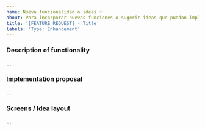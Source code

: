 ```yaml
---
name: Nueva funcionalidad o ideas 💡
about: Para incorporar nuevas funciones o sugerir ideas que puedan implementarse crea un ISSUE de este estilo.
title: '[FEATURE REQUEST] - Title'
labels: 'Type: Enhancement'
---
```


<!-- Considera usar Discussions: https://github.com/faztcommunity/xfazt-bot/discussions?discussions_q=category%3AIdeas -->

### Description of functionality

<!-- Inserta una descripcion de lo que tienes pensado lograr. -->

...

### Implementation proposal

<!-- Aqui dinos como esperas lograrlo (por ejemplo que archivos, librerias, funciones utilizarás, patrones de diseño, etc) -->

...

### Screens / Idea layout

<!-- Si ya tienes la implementación hecha o algún gráfico que muestre lo que tienes, por favor colócalo por aqui. -->

...
